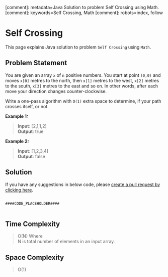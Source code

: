 [comment]: metadata=Java Solution to problem Self Crossing using Math.
[comment]: keywords=Self Crossing, Math
[comment]: robots=index, follow


<h1>Self Crossing</h1>
<p>
This page explains Java solution to problem <code class="inline">Self Crossing</code> using <code class="inline">Math</code>.
</p>


<h2 class="heading">Problem Statement</h2>
<p>
You are given an array <code class="inline">x</code> of <code class="inline">n</code> positive numbers. You start at point <code class="inline">(0,0)</code> and moves <code class="inline">x[0]</code> metres to the north, then <code class="inline">x[1]</code> metres to the west, <code class="inline">x[2]</code> metres to the south, <code class="inline">x[3]</code> metres to the east and so on. In other words, after each move your direction changes counter-clockwise.
</p>
<p>
Write a one-pass algorithm with <code class="inline">O(1)</code> extra space to determine, if your path crosses itself, or not.
</p>

<b>Example 1:</b>
<blockquote>
<p>
<b>Input</b>: [2,1,1,2] <br/>
<b>Output</b>: true<br/>
</p>
</blockquote>

<b>Example 2:</b>
<blockquote>
<p>
<b>Input</b>: [1,2,3,4]<br/>
<b>Output</b>: false<br/>
</p>
</blockquote>


<h2 class="heading">Solution</h2>
If you have any suggestions in below code, please <a href="####LINK_PLACEHOLDER####" target="_blank" rel="noopener noreferrer" class="absolute">create a pull request by clicking here</a>.
<pre>
<code class="language-java">
####CODE_PLACEHOLDER####
</code>
</pre>


<h2 class="heading">Time Complexity</h2>
<blockquote>
<p>
O(N) Where <br />
N is total number of elements in an input array.
</p>
</blockquote>


<h2 class="heading">Space Complexity</h2>
<blockquote>
<p>
O(1)
</p>
</blockquote>